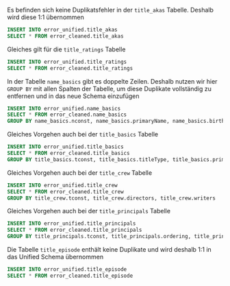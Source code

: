 Es befinden sich keine Duplikatsfehler in der `title_akas` Tabelle. Deshalb wird diese 1:1 übernommen
```sql
INSERT INTO error_unified.title_akas
SELECT * FROM error_cleaned.title_akas
```

Gleiches gilt für die `title_ratings` Tabelle
```sql
INSERT INTO error_unified.title_ratings
SELECT * FROM error_cleaned.title_ratings
```

In der Tabelle `name_basics` gibt es doppelte Zeilen. Deshalb nutzen wir hier `GROUP BY` mit allen Spalten der Tabelle, um diese Duplikate vollständig zu entfernen und in das neue Schema einzufügen
```sql
INSERT INTO error_unified.name_basics
SELECT * FROM error_cleaned.name_basics
GROUP BY name_basics.nconst, name_basics.primaryName, name_basics.birthYear, name_basics.deathYear, name_basics.primaryProfession, name_basics.knownForTitles 
```

Gleiches Vorgehen auch bei der `title_basics` Tabelle
```sql
INSERT INTO error_unified.title_basics
SELECT * FROM error_cleaned.title_basics
GROUP BY title_basics.tconst, title_basics.titleType, title_basics.primaryTitle, title_basics.originalTitle, title_basics.isAdult, title_basics.startYear, title_basics.endYear, title_basics.runtimeMinutes, title_basics.genres 
```

Gleiches Vorgehen auch bei der `title_crew` Tabelle
```sql
INSERT INTO error_unified.title_crew
SELECT * FROM error_cleaned.title_crew
GROUP BY title_crew.tconst, title_crew.directors, title_crew.writers 
```

Gleiches Vorgehen auch bei der `title_principals` Tabelle
```sql
INSERT INTO error_unified.title_principals
SELECT * FROM error_cleaned.title_principals
GROUP BY title_principals.tconst, title_principals.ordering, title_principals.nconst, title_principals.category, title_principals.job, title_principals.characters
```

Die Tabelle `title_episode` enthält keine Duplikate und wird deshalb 1:1 in das Unified Schema übernommen
```sql
INSERT INTO error_unified.title_episode
SELECT * FROM error_cleaned.title_episode
```